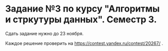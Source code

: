 # Задание №3 по курсу "Алгоритмы и стркутуры данных". Семестр 3.

Сдать задание нужно до 23 ноября.

Каждое решение проверить на https://contest.yandex.ru/contest/20267/ .
